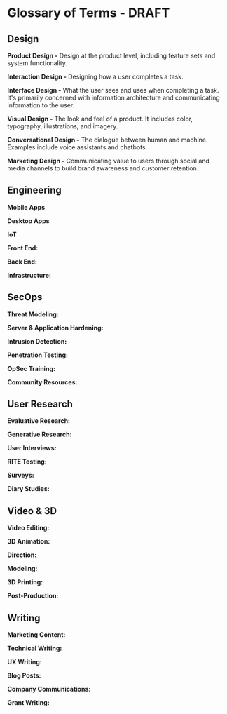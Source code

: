 # Glossary of Terms - DRAFT

## Design

**Product Design -** Design at the product level, including feature sets and system functionality. 

**Interaction Design -** Designing how a user completes a task. 

**Interface Design -** What the user sees and uses when completing a task. It's primarily concerned with information architecture and communicating information to the user.

**Visual Design -** The look and feel of a product. It includes color, typography, illustrations, and imagery.

**Conversational Design -** The dialogue between human and machine. Examples include voice assistants and chatbots.

**Marketing Design -** Communicating value to users through social and media channels to build brand awareness and customer retention.

## Engineering

**Mobile Apps**

**Desktop Apps**

**IoT**

**Front End:**

**Back End:**

**Infrastructure:**

## SecOps

**Threat Modeling:**

**Server & Application Hardening:**

**Intrusion Detection:**

**Penetration Testing:**

**OpSec Training:**

**Community Resources:**

## User Research

**Evaluative Research:**

**Generative Research:**

**User Interviews:**

**RITE Testing:**

**Surveys:**

**Diary Studies:**

## Video & 3D

**Video Editing:**

**3D Animation:**

**Direction:**

**Modeling:**

**3D Printing:**

**Post-Production:**

## Writing

**Marketing Content:**

**Technical Writing:**

**UX Writing:**

**Blog Posts:**

**Company Communications:**

**Grant Writing:**

